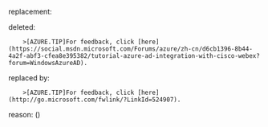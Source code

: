 replacement:

deleted:

		>[AZURE.TIP]For feedback, click [here](https://social.msdn.microsoft.com/Forums/azure/zh-cn/d6cb1396-8b44-4a2f-abf3-cfea8e395382/tutorial-azure-ad-integration-with-cisco-webex?forum=WindowsAzureAD).

replaced by:

		>[AZURE.TIP]For feedback, click [here](http://go.microsoft.com/fwlink/?LinkId=524907).

reason: ()

